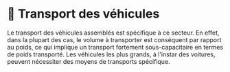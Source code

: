 # 🚚 Transport des véhicules

Le transport des véhicules assemblés est spécifique à ce secteur. En effet, dans la plupart des cas, le volume à transporter est conséquent par rapport au poids, ce qui implique un transport fortement sous-capacitaire en termes de poids transporté. Les véhicules les plus grands, à l'instar des voitures, peuvent nécessiter des moyens de transports spécifique.



